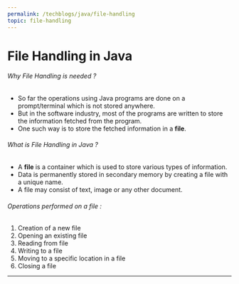 ```yaml
---
permalink: /techblogs/java/file-handling
topic: file-handling
---
```




# File Handling in Java

###### Why File Handling is needed ?

- So far the operations using Java programs are done on a  prompt/terminal which is not stored anywhere.
- But in the software  industry, most of the programs are written to store the information  fetched from the program.
- One such way is to store the fetched  information in a **file**. 



###### What is File Handling in Java ?

- A **file** is a container which is used to store various types of information.
- Data is permanently stored in secondary memory by creating a file with a unique name. 
- A file may consist of text, image  or any other document. 



###### Operations performed on a file :

1. Creation of a new file
2. Opening an existing file
3. Reading from file
4. Writing to a file
5. Moving to a specific location in a file
6. Closing a file





---

